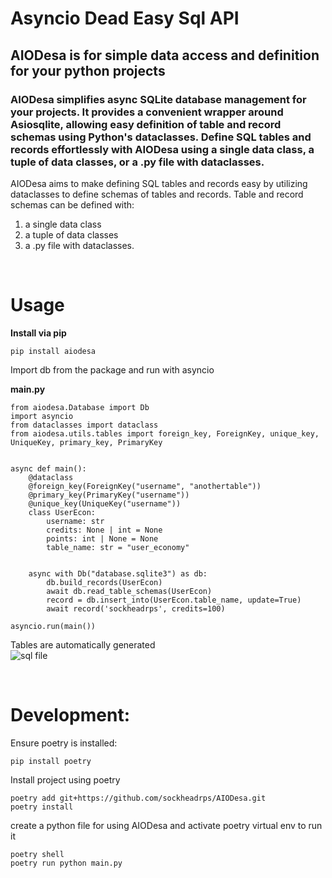 # Asyncio Dead Easy Sql API

## AIODesa is for simple data access and definition for your python projects

### AIODesa simplifies async SQLite database management for your projects. It provides a convenient wrapper around Asiosqlite, allowing easy definition of table and record schemas using Python's dataclasses. Define SQL tables and records effortlessly with AIODesa using a single data class, a tuple of data classes, or a .py file with dataclasses.

AIODesa aims to make defining SQL tables and records easy by utilizing dataclasses to define schemas of tables and records. Table and record schemas can be defined with:
1. a single data class
2. a tuple of data classes
3. a .py file with dataclasses.
<br>

# Usage

__Install via pip__
```
pip install aiodesa
```

Import db from the package and run with asyncio

__main.py__

```
from aiodesa.Database import Db
import asyncio
from dataclasses import dataclass
from aiodesa.utils.tables import foreign_key, ForeignKey, unique_key, UniqueKey, primary_key, PrimaryKey


async def main():
	@dataclass
	@foreign_key(ForeignKey("username", "anothertable"))
	@primary_key(PrimaryKey("username"))
	@unique_key(UniqueKey("username"))
	class UserEcon:
		username: str
		credits: None | int = None
		points: int | None = None
		table_name: str = "user_economy"


	async with Db("database.sqlite3") as db:
		db.build_records(UserEcon)
		await db.read_table_schemas(UserEcon)
		record = db.insert_into(UserEcon.table_name, update=True)
		await record('sockheadrps', credits=100)

asyncio.run(main())
```

Tables are automatically generated    
![sql file](https://github.com/sockheadrps/AIODesa/blob/main/sql.png?raw=true)

<br>

# Development:

Ensure poetry is installed:

```
pip install poetry
```

Install project using poetry

```
poetry add git+https://github.com/sockheadrps/AIODesa.git
poetry install
```

create a python file for using AIODesa and activate poetry virtual env to run it

```
poetry shell
poetry run python main.py
```
